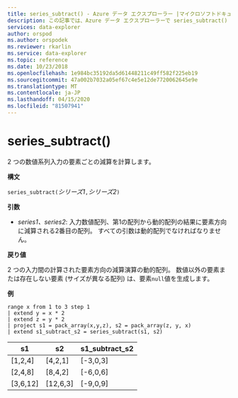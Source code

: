```yaml
---
title: series_subtract() - Azure データ エクスプローラー |マイクロソフトドキュメント
description: この記事では、Azure データ エクスプローラーで series_subtract() について説明します。
services: data-explorer
author: orspod
ms.author: orspodek
ms.reviewer: rkarlin
ms.service: data-explorer
ms.topic: reference
ms.date: 10/23/2018
ms.openlocfilehash: 1e984bc35192da5d61448211c49ff582f225eb19
ms.sourcegitcommit: 47a002b7032a05ef67c4e5e12de7720062645e9e
ms.translationtype: MT
ms.contentlocale: ja-JP
ms.lasthandoff: 04/15/2020
ms.locfileid: "81507941"
---
```

# <a name="series_subtract"></a>series_subtract()

2 つの数値系列入力の要素ごとの減算を計算します。

**構文**

`series_subtract(`*シリーズ1*`,`*シリーズ2*`)`

**引数**

* *series1、series2*: 入力数値配列、第1の配列から動的配列の結果に要素方向に減算される2番目の配列。 すべての引数は動的配列でなければなりません。 

**戻り値**

2 つの入力間の計算された要素方向の減算演算の動的配列。 数値以外の要素または存在しない要素 (サイズが異なる配列) は、要素`null`値を生成します。

**例**

```kusto
range x from 1 to 3 step 1
| extend y = x * 2
| extend z = y * 2
| project s1 = pack_array(x,y,z), s2 = pack_array(z, y, x)
| extend s1_subtract_s2 = series_subtract(s1, s2)
```

|s1|s2|s1_subtract_s2|
|---|---|---|
|[1,2,4]|[4,2,1]|[-3,0,3]|
|[2,4,8]|[8,4,2]|[-6,0,6]|
|[3,6,12]|[12,6,3]|[-9,0,9]|
